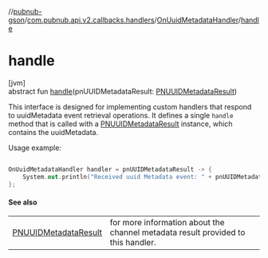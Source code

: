 //[pubnub-gson](../../../index.md)/[com.pubnub.api.v2.callbacks.handlers](../index.md)/[OnUuidMetadataHandler](index.md)/[handle](handle.md)

# handle

[jvm]\
abstract fun [handle](handle.md)(pnUUIDMetadataResult: [PNUUIDMetadataResult](../../com.pubnub.api.models.consumer.objects_api.uuid/-p-n-u-u-i-d-metadata-result/index.md))

 This interface is designed for implementing custom handlers that respond to uuidMetadata event retrieval operations. It defines a single `handle` method that is called with a [PNUUIDMetadataResult](../../com.pubnub.api.models.consumer.objects_api.uuid/-p-n-u-u-i-d-metadata-result/index.md) instance, which contains the uuidMetadata. 

 Usage example: 

```kotlin

OnUuidMetadataHandler handler = pnUUIDMetadataResult -> {
    System.out.println("Received uuid Metadata event: " + pnUUIDMetadataResult.getEvent());
};

```

#### See also

| | |
|---|---|
| [PNUUIDMetadataResult](../../com.pubnub.api.models.consumer.objects_api.uuid/-p-n-u-u-i-d-metadata-result/index.md) | for more information about the channel metadata result provided to this handler. |

